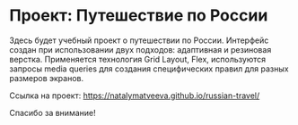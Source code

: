 # Проект: Путешествие по России


Здесь будет учебный проект о путешествии по России. Интерфейс создан при использовании двух подходов: адаптивная и резиновая верстка. Применяется технология Grid Layout, Flex, используются запросы media queries для создания специфических правил для разных размеров экранов.

Ссылка на проект: https://natalymatveeva.github.io/russian-travel/

Спасибо за внимание!
